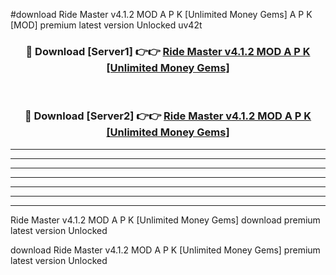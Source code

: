 #download Ride Master v4.1.2 MOD A P K [Unlimited Money Gems]  A P K [MOD] premium latest version Unlocked uv42t 



<div align="center">
<h3>🔴 Download [Server1] 👉👉 <a href="https://apkdownload2.web.app/">Ride Master v4.1.2 MOD A P K [Unlimited Money Gems] </a></h3><br>

<h3>🔴 Download [Server2] 👉👉 <a href="https://apkdownload2.web.app/">Ride Master v4.1.2 MOD A P K [Unlimited Money Gems] </a></h3>
</div>





----------------------------------------------------------

----------------------------------------------------------

----------------------------------------------------------

----------------------------------------------------------

----------------------------------------------------------

----------------------------------------------------------

----------------------------------------------------------

Ride Master v4.1.2 MOD A P K [Unlimited Money Gems]  download premium latest version Unlocked

download Ride Master v4.1.2 MOD A P K [Unlimited Money Gems]  premium latest version Unlocked
